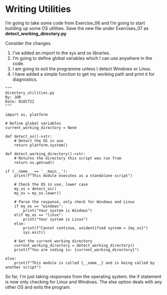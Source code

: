 # Writing Utilities

I’m going to take some code from Exercise\_06 and I’m going to start building up some OS utilities. Save the new file under Exercises\_07 as **detect\_working\_directory.py**&#x20;

Consider the changes.

1. I’ve added an import to the sys and os libraries.
2. I’m going to define global variables which I can use anywhere in the code.
3. I am going to exit the programme unless I detect Windows or Linux.
4. I have added a simple function to get my working path and print it for diagnostics.

```
"""
directory_utilities.py
By: JOR
Date: 01OCT22
"""

import os, platform

# Define global variables
current_working_directory = None

def detect_os()->str:
    # Detect the OS in use
    return platform.system()

def detect_working_directory()->str:
    # Returns the directory this script was run from
    return os.getcwd()

if (__name__ == '__main__'):
    print(f"This module executes as a standalone script")
    
    # Check the OS in use, lower case
    my_os = detect_os()
    my_os = my_os.lower()
    
    # Parse the response, only check for Windows and Linux
    if my_os == "windows":
        print("Your system is Windows")
    elif my_os == "linux":
        print("Your system is Linux")
    else:
        print(f"Cannot continue, unidentified system = {my_os}")
        sys.exit()

    # Get the current working directory
    current_working_directory = detect_working_directory()
    print(f"You are coding in: {current_working_directory}")

else:
    print(f"This module is called {__name__} and is being called by another script")

```

So far, I'm just taking responses from the operating system. the if statement is now only checking for Linux and Windows. The else option deals with any other OS and exits the program.
